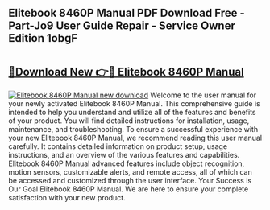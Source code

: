 ## Elitebook 8460P Manual PDF Download Free - Part-Jo9 User Guide Repair - Service Owner Edition 1obgF

# <h2><a href="http://cf10178.oget.top/?id=Elitebook+8460P+Manual">🔗Download New 👉🔴 Elitebook 8460P Manual</a></h2>

[![Elitebook 8460P Manual new download](https://i.imgur.com/5g1atiW.png)](http://cf10178.oget.top/?id=Elitebook+8460P+Manual)
Welcome to the user manual for your newly activated Elitebook 8460P Manual. This comprehensive guide is intended to help you understand and utilize all of the features and benefits of your product. You will find detailed instructions for installation, usage, maintenance, and troubleshooting. To ensure a successful experience with your new Elitebook 8460P Manual, we recommend reading this user manual carefully. It contains detailed information on product setup, usage instructions, and an overview of the various features and capabilities. Elitebook 8460P Manual advanced features include object recognition, motion sensors, customizable alerts, and remote access, all of which can be accessed and customized through the user interface. Your Success is Our Goal Elitebook 8460P Manual. We are here to ensure your complete satisfaction with your new product.
